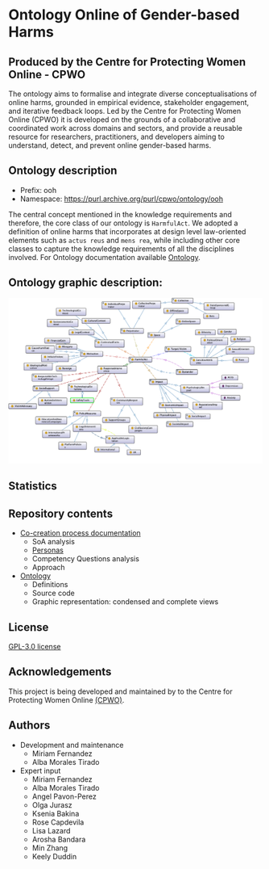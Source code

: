 # Ontology Online of Gender-based Harms
## Produced by the Centre for Protecting Women Online - CPWO

The ontology aims to formalise and integrate diverse conceptualisations of online harms, grounded in empirical evidence, stakeholder engagement, and iterative feedback loops. 
Led by the Centre for Protecting Women Online (CPWO) it is developed on the grounds of a collaborative and coordinated work across domains and sectors, and provide a reusable resource for researchers, practitioners, and developers aiming to understand, detect, and prevent online gender-based harms.

## Ontology description

- Prefix: ooh
- Namespace: https://purl.archive.org/purl/cpwo/ontology/ooh

The central concept mentioned in the knowledge requirements and therefore, the core class of our ontology is `HarmfulAct`. We adopted a definition of online harms that incorporates at design level law-oriented elements such as `actus reus` and `mens rea`, while including other core classes to capture the knowledge requirements of all the disciplines involved.
For Ontology documentation available [Ontology](ontology).

## Ontology graphic description:


![Ontology of Online Gender-based Harms](ontology/ooh-ontology-long-version.png?raw=true "Ontology of Online Gender-based Harms")

## Statistics

## Repository contents

* [Co-creation process documentation](co-creation-process)
	* SoA analysis
	* [Personas](co-creation-process/personas)
	* Competency Questions analysis
	* Approach
* [Ontology](ontology)
	* Definitions
	* Source code
	* Graphic representation: condensed and complete views


## License

[GPL-3.0 license](https://github.com/albamoralest/ontology-online-harms?tab=GPL-3.0-1-ov-file)


## Acknowledgements
This project is being developed and maintained by to the Centre for Protecting Women Online [(CPWO)](https://university.open.ac.uk/centres/protecting-women-online/).

## Authors

- Development and maintenance
	- Miriam Fernandez
	- Alba Morales Tirado
- Expert input
	- Miriam Fernandez
	- Alba Morales Tirado
	- Angel Pavon-Perez
	- Olga Jurasz
	- Ksenia Bakina
	- Rose Capdevila
	- Lisa Lazard
	- Arosha Bandara
	- Min Zhang
	- Keely Duddin
